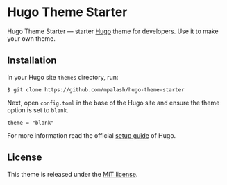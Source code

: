 # Hugo Theme Starter

Hugo Theme Starter — starter [Hugo](//gohugo.io/) theme for developers. Use it to make your own theme.

## Installation

In your Hugo site `themes` directory, run:

```
$ git clone https://github.com/mpalash/hugo-theme-starter
```

Next, open `config.toml` in the base of the Hugo site and ensure the theme option is set to `blank`.

```
theme = "blank"
```

For more information read the official [setup guide](//gohugo.io/overview/installing/) of Hugo.

## License

This theme is released under the [MIT license](//github.com/Vimux/blank/blob/master/LICENSE.md).
